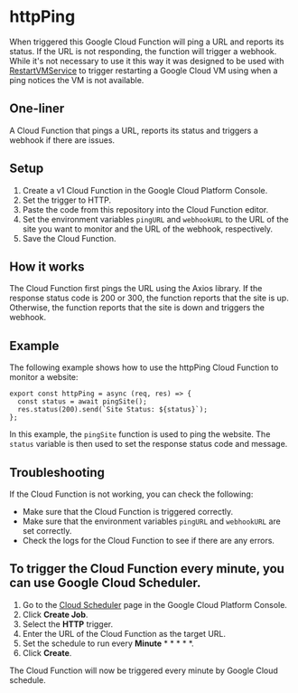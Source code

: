 # httpPing

When triggered this Google Cloud Function will ping a URL and reports its status. If the URL is not responding, the function will trigger a webhook. While it's not necessary to use it this way it was designed to be used with [RestartVMService](https://github.com/danielraffel/RestartVMService) to trigger restarting a Google Cloud VM using when a ping notices the VM is not available.

## One-liner

A Cloud Function that pings a URL, reports its status and triggers a webhook if there are issues.

## Setup

1. Create a v1 Cloud Function in the Google Cloud Platform Console.
2. Set the trigger to HTTP.
3. Paste the code from this repository into the Cloud Function editor.
4. Set the environment variables `pingURL` and `webhookURL` to the URL of the site you want to monitor and the URL of the webhook, respectively.
5. Save the Cloud Function.

## How it works

The Cloud Function first pings the URL using the Axios library. If the response status code is 200 or 300, the function reports that the site is up. Otherwise, the function reports that the site is down and triggers the webhook.

## Example

The following example shows how to use the httpPing Cloud Function to monitor a website:

```
export const httpPing = async (req, res) => {
  const status = await pingSite();
  res.status(200).send(`Site Status: ${status}`);
};
```

In this example, the `pingSite` function is used to ping the website. The `status` variable is then used to set the response status code and message.

## Troubleshooting

If the Cloud Function is not working, you can check the following:

* Make sure that the Cloud Function is triggered correctly.
* Make sure that the environment variables `pingURL` and `webhookURL` are set correctly.
* Check the logs for the Cloud Function to see if there are any errors.

## To trigger the Cloud Function every minute, you can use Google Cloud Scheduler.

1. Go to the [Cloud Scheduler](https://console.cloud.google.com/cloudscheduler) page in the Google Cloud Platform Console.
2. Click **Create Job**.
3. Select the **HTTP** trigger.
4. Enter the URL of the Cloud Function as the target URL.
5. Set the schedule to run every **Minute** * * * * *.
6. Click **Create**.

The Cloud Function will now be triggered every minute by Google Cloud schedule.
